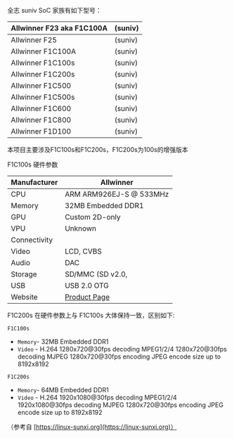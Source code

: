 <!--
 Copyright (c) 2022 IotaHydrae
 
 This software is released under the MIT License.
 https://opensource.org/licenses/MIT
-->

全志 suniv SoC 家族有如下型号：

| Allwinner F23 aka F1C100A | (suniv) |
| ------------------------- | ------- |
| Allwinner F25 	        | (suniv) |
| Allwinner F1C100A 	    | (suniv) |
| Allwinner F1C100s	        | (suniv) |
| Allwinner F1C200s	        | (suniv) |
| Allwinner F1C500 	        | (suniv) |
| Allwinner F1C500s 	    | (suniv) |
| Allwinner F1C600 	        | (suniv) |
| Allwinner F1C800 	        | (suniv) |
| Allwinner F1D100 	        | (suniv) |

本项目主要涉及F1C100s和F1C200s，F1C200s为100s的增强版本

F1C100s 硬件参数

| Manufacturer	| Allwinner |
| ------------- | --------- |
| CPU	        | ARM ARM926EJ-S @ 533MHz |
| Memory	    | 32MB Embedded DDR1 |
| GPU	        | Custom 2D-only |
| VPU	        | Unknown |
| Connectivity  |
| Video	        | LCD, CVBS |
| Audio	        | DAC |
| Storage	    | SD/MMC (SD v2.0, | eMMC V4.41) |
| USB	        | USB 2.0 OTG |
| Website	    | [Product Page](https://www.allwinnertech.com/index.php?c=product&a=index&id=73) |

F1C200s 在硬件参数上与 F1C100s 大体保持一致，区别如下:

`F1C100s`
* `Memory`- 32MB Embedded DDR1
* `Video` - H.264 1280x720@30fps decoding
            MPEG1/2/4 1280x720@30fps decoding
            MJPEG 1280x720@30fps encoding
            JPEG encode size up to 8192x8192
            
`F1C200s`
* `Memory`- 64MB Embedded DDR1
* `Video` - H.264 1920x1080@30fps decoding
            MPEG1/2/4 1920x1080@30fps decoding
            MJPEG 1280x720@30fps encoding
            JPEG encode size up to 8192x8192


（参考自 [https://linux-sunxi.org](https://linux-sunxi.org)）